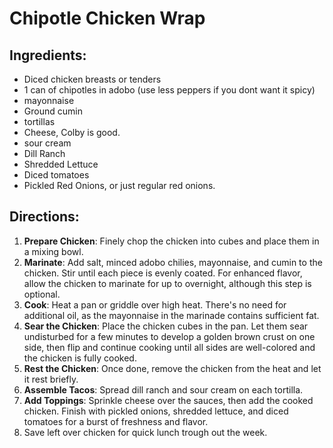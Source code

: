 # Chipotle Chicken Wrap

## Ingredients:
- Diced chicken breasts or tenders
- 1 can of chipotles in adobo (use less peppers if you dont want it spicy)
- mayonnaise
- Ground cumin
- tortillas
- Cheese, Colby is good.
- sour cream
- Dill Ranch
- Shredded Lettuce
- Diced tomatoes
- Pickled Red Onions, or just regular red onions.

## Directions:
1. **Prepare Chicken**: Finely chop the chicken into cubes and place them in a mixing bowl.
2. **Marinate**: Add salt, minced adobo chilies, mayonnaise, and cumin to the chicken. Stir until each piece is evenly coated. For enhanced flavor, allow the chicken to marinate for up to overnight, although this step is optional.
3. **Cook**: Heat a pan or griddle over high heat. There's no need for additional oil, as the mayonnaise in the marinade contains sufficient fat. 
4. **Sear the Chicken**: Place the chicken cubes in the pan. Let them sear undisturbed for a few minutes to develop a golden brown crust on one side, then flip and continue cooking until all sides are well-colored and the chicken is fully cooked.
5. **Rest the Chicken**: Once done, remove the chicken from the heat and let it rest briefly.
6. **Assemble Tacos**: Spread dill ranch and sour cream on each tortilla.
7. **Add Toppings**: Sprinkle cheese over the sauces, then add the cooked chicken. Finish with pickled onions, shredded lettuce, and diced tomatoes for a burst of freshness and flavor.
8. Save left over chicken for quick lunch trough out the week.
